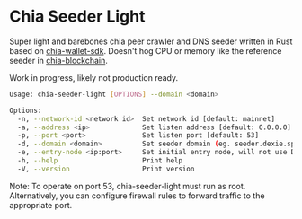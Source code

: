 # Chia Seeder Light

Super light and barebones chia peer crawler and DNS seeder written in Rust based on [chia-wallet-sdk](https://github.com/xch-dev/chia-wallet-sdk). Doesn't hog CPU or memory like the reference seeder in [chia-blockchain](https://github.com/Chia-Network/chia-blockchain).

Work in progress, likely not production ready.

```bash
Usage: chia-seeder-light [OPTIONS] --domain <domain>

Options:
  -n, --network-id <network id>  Set network id [default: mainnet]
  -a, --address <ip>             Set listen address [default: 0.0.0.0]
  -p, --port <port>              Set listen port [default: 53]
  -d, --domain <domain>          Set seeder domain (eg. seeder.dexie.space.), Important: must end with a dot
  -e, --entry-node <ip:port>     Set initial entry node, will not use DNS to find peers (eg. 203.0.113.23:8444)
  -h, --help                     Print help
  -V, --version                  Print version
```

Note: To operate on port 53, chia-seeder-light must run as root. Alternatively, you can configure firewall rules to forward traffic to the appropriate port.
